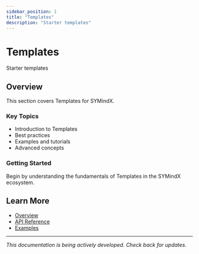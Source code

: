 ```yaml
---
sidebar_position: 1
title: "Templates"
description: "Starter templates"
---
```


# Templates

Starter templates

## Overview

This section covers Templates for SYMindX.

### Key Topics

- Introduction to Templates
- Best practices
- Examples and tutorials
- Advanced concepts

### Getting Started

Begin by understanding the fundamentals of Templates in the SYMindX ecosystem.

## Learn More

- [Overview](/docs/01-overview)
- [API Reference](/docs/03-api-reference)
- [Examples](/docs/17-examples)

---

*This documentation is being actively developed. Check back for updates.*
